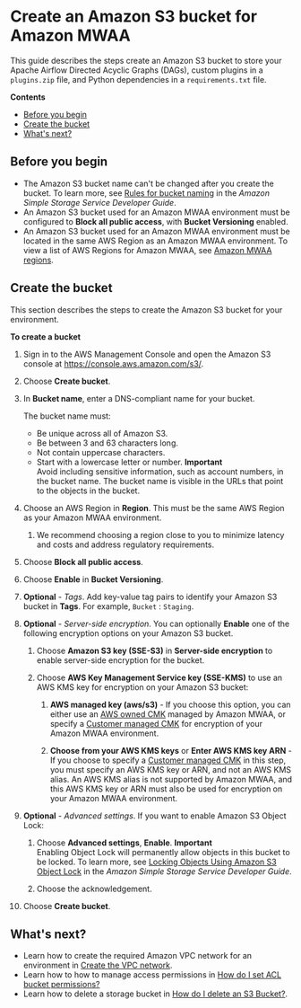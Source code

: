 # Create an Amazon S3 bucket for Amazon MWAA<a name="mwaa-s3-bucket"></a>

This guide describes the steps create an Amazon S3 bucket to store your Apache Airflow Directed Acyclic Graphs \(DAGs\), custom plugins in a `plugins.zip` file, and Python dependencies in a `requirements.txt` file\. 

**Contents**
+ [Before you begin](#mwaa-s3-bucket-before)
+ [Create the bucket](#mwaa-s3-bucket-create)
+ [What's next?](#mwaa-s3-bucket-next-up)

## Before you begin<a name="mwaa-s3-bucket-before"></a>
+ The Amazon S3 bucket name can't be changed after you create the bucket\. To learn more, see [Rules for bucket naming](https://docs.aws.amazon.com/AmazonS3/latest/dev/BucketRestrictions.html#bucketnamingrules) in the *Amazon Simple Storage Service Developer Guide*\.
+ An Amazon S3 bucket used for an Amazon MWAA environment must be configured to **Block all public access**, with **Bucket Versioning** enabled\.
+ An Amazon S3 bucket used for an Amazon MWAA environment must be located in the same AWS Region as an Amazon MWAA environment\. To view a list of AWS Regions for Amazon MWAA, see [Amazon MWAA regions](what-is-mwaa.md#regions-mwaa)\.

## Create the bucket<a name="mwaa-s3-bucket-create"></a>

This section describes the steps to create the Amazon S3 bucket for your environment\.

**To create a bucket**

1. Sign in to the AWS Management Console and open the Amazon S3 console at [https://console\.aws\.amazon\.com/s3/](https://console.aws.amazon.com/s3/)\.

1. Choose **Create bucket**\.

1. In **Bucket name**, enter a DNS\-compliant name for your bucket\.

   The bucket name must:
   + Be unique across all of Amazon S3\.
   + Be between 3 and 63 characters long\.
   + Not contain uppercase characters\.
   + Start with a lowercase letter or number\.
**Important**  
Avoid including sensitive information, such as account numbers, in the bucket name\. The bucket name is visible in the URLs that point to the objects in the bucket\.

1. Choose an AWS Region in **Region**\. This must be the same AWS Region as your Amazon MWAA environment\. 

   1. We recommend choosing a region close to you to minimize latency and costs and address regulatory requirements\. 

1. Choose **Block all public access**\.

1. Choose **Enable** in **Bucket Versioning**\.

1. **Optional** \- *Tags*\. Add key\-value tag pairs to identify your Amazon S3 bucket in **Tags**\. For example, `Bucket` : `Staging`\.

1. **Optional** \- *Server\-side encryption*\. You can optionally **Enable** one of the following encryption options on your Amazon S3 bucket\.

   1. Choose **Amazon S3 key \(SSE\-S3\)** in **Server\-side encryption** to enable server\-side encryption for the bucket\.

   1. Choose **AWS Key Management Service key \(SSE\-KMS\)** to use an AWS KMS key for encryption on your Amazon S3 bucket:

      1. **AWS managed key \(aws/s3\)** \- If you choose this option, you can either use an [AWS owned CMK](https://docs.aws.amazon.com/kms/latest/developerguide/concepts.html#aws-owned-cmk) managed by Amazon MWAA, or specify a [Customer managed CMK](https://docs.aws.amazon.com/kms/latest/developerguide/concepts.html#customer-cmk) for encryption of your Amazon MWAA environment\.

      1. **Choose from your AWS KMS keys** or **Enter AWS KMS key ARN** \- If you choose to specify a [Customer managed CMK](https://docs.aws.amazon.com/kms/latest/developerguide/concepts.html#customer-cmk) in this step, you must specify an AWS KMS key or ARN, and not an AWS KMS alias\. An AWS KMS alias is not supported by Amazon MWAA, and this AWS KMS key or ARN must also be used for encryption on your Amazon MWAA environment\. 

1. **Optional** \- *Advanced settings*\. If you want to enable Amazon S3 Object Lock:

   1. Choose **Advanced settings**, **Enable**\.
**Important**  
Enabling Object Lock will permanently allow objects in this bucket to be locked\. To learn more, see [Locking Objects Using Amazon S3 Object Lock](https://docs.aws.amazon.com/AmazonS3/latest/dev/object-lock.html) in the *Amazon Simple Storage Service Developer Guide*\.

   1. Choose the acknowledgement\.

1. Choose **Create bucket**\.

## What's next?<a name="mwaa-s3-bucket-next-up"></a>
+ Learn how to create the required Amazon VPC network for an environment in [Create the VPC network](vpc-create.md)\.
+ Learn how to how to manage access permissions in [How do I set ACL bucket permissions?](https://docs.aws.amazon.com/AmazonS3/latest/user-guide/set-bucket-permissions.html)
+ Learn how to delete a storage bucket in [How do I delete an S3 Bucket?](https://docs.aws.amazon.com/AmazonS3/latest/user-guide/delete-bucket.html)\.